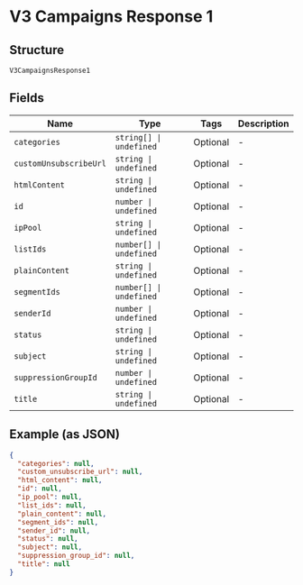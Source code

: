 
# V3 Campaigns Response 1

## Structure

`V3CampaignsResponse1`

## Fields

| Name | Type | Tags | Description |
|  --- | --- | --- | --- |
| `categories` | `string[] \| undefined` | Optional | - |
| `customUnsubscribeUrl` | `string \| undefined` | Optional | - |
| `htmlContent` | `string \| undefined` | Optional | - |
| `id` | `number \| undefined` | Optional | - |
| `ipPool` | `string \| undefined` | Optional | - |
| `listIds` | `number[] \| undefined` | Optional | - |
| `plainContent` | `string \| undefined` | Optional | - |
| `segmentIds` | `number[] \| undefined` | Optional | - |
| `senderId` | `number \| undefined` | Optional | - |
| `status` | `string \| undefined` | Optional | - |
| `subject` | `string \| undefined` | Optional | - |
| `suppressionGroupId` | `number \| undefined` | Optional | - |
| `title` | `string \| undefined` | Optional | - |

## Example (as JSON)

```json
{
  "categories": null,
  "custom_unsubscribe_url": null,
  "html_content": null,
  "id": null,
  "ip_pool": null,
  "list_ids": null,
  "plain_content": null,
  "segment_ids": null,
  "sender_id": null,
  "status": null,
  "subject": null,
  "suppression_group_id": null,
  "title": null
}
```

